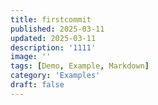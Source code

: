 ```yaml
---
title: firstcommit
published: 2025-03-11
updated: 2025-03-11
description: '1111'
image: ''
tags: [Demo, Example, Markdown]
category: 'Examples'
draft: false 
---
```

